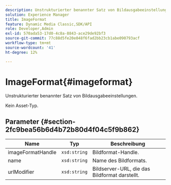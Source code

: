 ```yaml
---
description: Unstrukturierter benannter Satz von Bildausgabeeinstellungen.
solution: Experience Manager
title: ImageFormat
feature: Dynamic Media Classic,SDK/API
role: Developer,Admin
exl-id: 570ada53-17d0-4c8a-8843-ace29de92bf3
source-git-commit: 77c88d5fe20e048f6fad2bb23cb1abe090793acf
workflow-type: tm+mt
source-wordcount: '41'
ht-degree: 12%

---
```


# ImageFormat{#imageformat}

Unstrukturierter benannter Satz von Bildausgabeeinstellungen.

Kein Asset-Typ.

## Parameter {#section-2fc9bea56b6d4b72b80d4f04c5f9b862}

| Name | Typ | Beschreibung |
|---|---|---|
| imageFormatHandle | `xsd:string` | Bildformat-Handle. |
| name | `xsd:string` | Name des Bildformats. |
| urlModifier | `xsd:string` | Bildserver-URL, die das Bildformat darstellt. |
